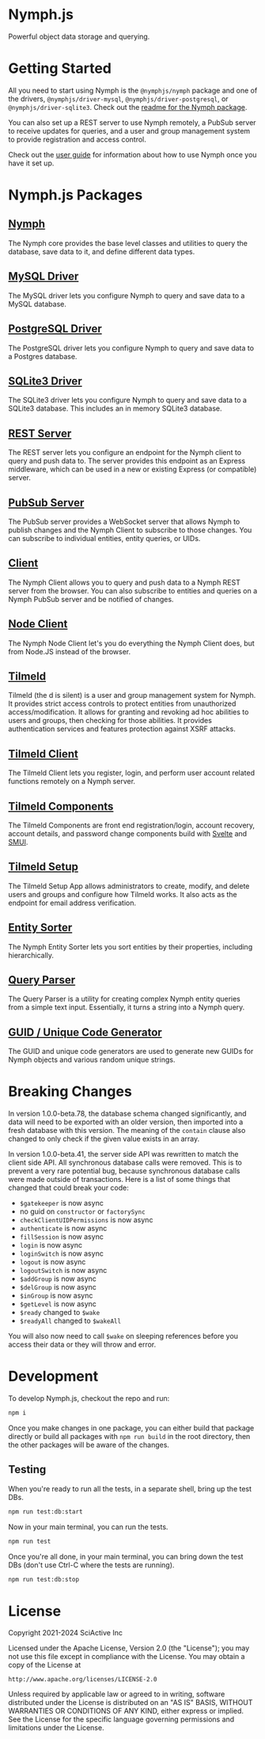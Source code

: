# Nymph.js

Powerful object data storage and querying.

# Getting Started

All you need to start using Nymph is the `@nymphjs/nymph` package and one of the drivers, `@nymphjs/driver-mysql`, `@nymphjs/driver-postgresql`, or `@nymphjs/driver-sqlite3`. Check out the [readme for the Nymph package](packages/nymph/README.md).

You can also set up a REST server to use Nymph remotely, a PubSub server to receive updates for queries, and a user and group management system to provide registration and access control.

Check out the [user guide](https://nymph.io/user-guide/introduction) for information about how to use Nymph once you have it set up.

# Nymph.js Packages

## [Nymph](packages/nymph)

The Nymph core provides the base level classes and utilities to query the database, save data to it, and define different data types.

## [MySQL Driver](packages/driver-mysql)

The MySQL driver lets you configure Nymph to query and save data to a MySQL database.

## [PostgreSQL Driver](packages/driver-postgresql)

The PostgreSQL driver lets you configure Nymph to query and save data to a Postgres database.

## [SQLite3 Driver](packages/driver-sqlite3)

The SQLite3 driver lets you configure Nymph to query and save data to a SQLite3 database. This includes an in memory SQLite3 database.

## [REST Server](packages/server)

The REST server lets you configure an endpoint for the Nymph client to query and push data to. The server provides this endpoint as an Express middleware, which can be used in a new or existing Express (or compatible) server.

## [PubSub Server](packages/pubsub)

The PubSub server provides a WebSocket server that allows Nymph to publish changes and the Nymph Client to subscribe to those changes. You can subscribe to individual entities, entity queries, or UIDs.

## [Client](packages/client)

The Nymph Client allows you to query and push data to a Nymph REST server from the browser. You can also subscribe to entities and queries on a Nymph PubSub server and be notified of changes.

## [Node Client](packages/client-node)

The Nymph Node Client let's you do everything the Nymph Client does, but from Node.JS instead of the browser.

## [Tilmeld](packages/tilmeld)

Tilmeld (the d is silent) is a user and group management system for Nymph. It provides strict access controls to protect entities from unauthorized access/modification. It allows for granting and revoking ad hoc abilities to users and groups, then checking for those abilities. It provides authentication services and features protection against XSRF attacks.

## [Tilmeld Client](packages/tilmeld-client)

The Tilmeld Client lets you register, login, and perform user account related functions remotely on a Nymph server.

## [Tilmeld Components](packages/tilmeld-components)

The Tilmeld Components are front end registration/login, account recovery, account details, and password change components build with [Svelte](https://svelte.dev/) and [SMUI](https://sveltematerialui.com/).

## [Tilmeld Setup](packages/tilmeld-setup)

The Tilmeld Setup App allows administrators to create, modify, and delete users and groups and configure how Tilmeld works. It also acts as the endpoint for email address verification.

## [Entity Sorter](packages/sorter)

The Nymph Entity Sorter lets you sort entities by their properties, including hierarchically.

## [Query Parser](packages/query-parser)

The Query Parser is a utility for creating complex Nymph entity queries from a simple text input. Essentially, it turns a string into a Nymph query.

## [GUID / Unique Code Generator](packages/guid)

The GUID and unique code generators are used to generate new GUIDs for Nymph objects and various random unique strings.

# Breaking Changes

In version 1.0.0-beta.78, the database schema changed significantly, and data will need to be exported with an older version, then imported into a fresh database with this version. The meaning of the `contain` clause also changed to only check if the given value exists in an array.

In version 1.0.0-beta.41, the server side API was rewritten to match the client side API. All synchronous database calls were removed. This is to prevent a very rare potential bug, because synchronous database calls were made outside of transactions. Here is a list of some things that changed that could break your code:

- `$gatekeeper` is now async
- no guid on `constructor` or `factorySync`
- `checkClientUIDPermissions` is now async
- `authenticate` is now async
- `fillSession` is now async
- `login` is now async
- `loginSwitch` is now async
- `logout` is now async
- `logoutSwitch` is now async
- `$addGroup` is now async
- `$delGroup` is now async
- `$inGroup` is now async
- `$getLevel` is now async
- `$ready` changed to `$wake`
- `$readyAll` changed to `$wakeAll`

You will also now need to call `$wake` on sleeping references before you access their data or they will throw and error.

# Development

To develop Nymph.js, checkout the repo and run:

```sh
npm i
```

Once you make changes in one package, you can either build that package directly or build all packages with `npm run build` in the root directory, then the other packages will be aware of the changes.

## Testing

When you're ready to run all the tests, in a separate shell, bring up the test DBs.

```sh
npm run test:db:start
```

Now in your main terminal, you can run the tests.

```sh
npm run test
```

Once you're all done, in your main terminal, you can bring down the test DBs (don't use Ctrl-C where the tests are running).

```sh
npm run test:db:stop
```

# License

Copyright 2021-2024 SciActive Inc

Licensed under the Apache License, Version 2.0 (the "License");
you may not use this file except in compliance with the License.
You may obtain a copy of the License at

    http://www.apache.org/licenses/LICENSE-2.0

Unless required by applicable law or agreed to in writing, software
distributed under the License is distributed on an "AS IS" BASIS,
WITHOUT WARRANTIES OR CONDITIONS OF ANY KIND, either express or implied.
See the License for the specific language governing permissions and
limitations under the License.
